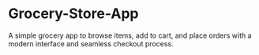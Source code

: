 # Grocery-Store-App
A simple grocery app to browse items, add to cart, and place orders with a modern interface and seamless checkout process.
